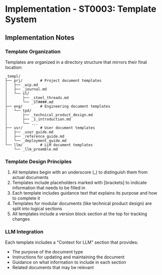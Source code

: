 # Implementation - ST0003: Template System

## Implementation Notes

### Template Organization

Templates are organized in a directory structure that mirrors their final location:

```
_templ/
├── prj/        # Project document templates
│   ├── _wip.md
│   ├── _journal.md
│   └── st/
│       ├── _steel_threads.md
│       └── _ST####.md
├── eng/        # Engineering document templates
│   └── tpd/
│       ├── _technical_product_design.md
│       ├── _1_introduction.md
│       └── ...
├── usr/        # User document templates
│   ├── _user_guide.md
│   ├── _reference_guide.md
│   └── _deployment_guide.md
└── llm/        # LLM document templates
    └── _llm_preamble.md
```

### Template Design Principles

1. All templates begin with an underscore (_) to distinguish them from actual documents
2. Templates include placeholders marked with [brackets] to indicate information that needs to be filled in
3. Each template includes guidance text that explains its purpose and how to complete it
4. Templates for modular documents (like technical product design) are split into logical sections
5. All templates include a version block section at the top for tracking changes

### LLM Integration

Each template includes a "Context for LLM" section that provides:
- The purpose of the document type
- Instructions for updating and maintaining the document
- Guidance on what information to include in each section
- Related documents that may be relevant

